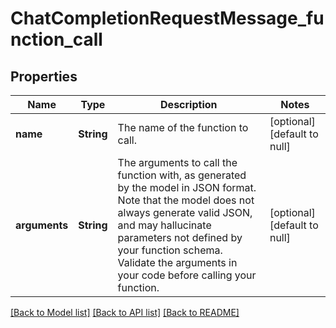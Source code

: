 # ChatCompletionRequestMessage_function_call
## Properties

| Name | Type | Description | Notes |
|------------ | ------------- | ------------- | -------------|
| **name** | **String** | The name of the function to call. | [optional] [default to null] |
| **arguments** | **String** | The arguments to call the function with, as generated by the model in JSON format. Note that the model does not always generate valid JSON, and may hallucinate parameters not defined by your function schema. Validate the arguments in your code before calling your function. | [optional] [default to null] |

[[Back to Model list]](../README.md#documentation-for-models) [[Back to API list]](../README.md#documentation-for-api-endpoints) [[Back to README]](../README.md)

